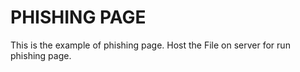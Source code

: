 # PHISHING PAGE
This is the example of phishing page.
Host the File on server for run phishing page.